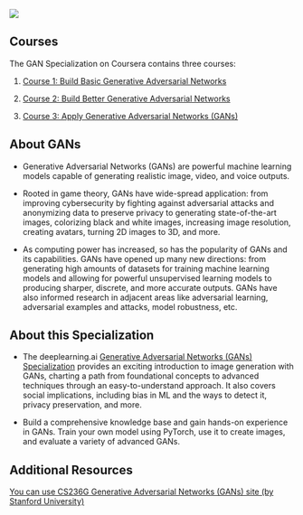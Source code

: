 ![](https://user-images.githubusercontent.com/95493251/203358131-7a369eb8-0642-4b9d-9d74-f0d054d67f81.png)

## Courses

The GAN Specialization on Coursera contains three courses:

1. [Course 1: Build Basic Generative Adversarial Networks](https://www.coursera.org/learn/build-basic-generative-adversarial-networks-gans)

2. [Course 2: Build Better Generative Adversarial Networks](https://www.coursera.org/learn/build-better-generative-adversarial-networks-gans)

3. [Course 3: Apply Generative Adversarial Networks (GANs)](https://www.coursera.org/learn/apply-generative-adversarial-networks-gans)



## About GANs

- Generative Adversarial Networks (GANs) are powerful machine learning models capable of generating realistic image, video, and voice outputs. 

- Rooted in game theory, GANs have wide-spread application: from improving cybersecurity by fighting against adversarial attacks and anonymizing data to preserve privacy to generating state-of-the-art images, colorizing black and white images, increasing image resolution, creating avatars, turning 2D images to 3D, and more.   

- As computing power has increased, so has the popularity of GANs and its capabilities. GANs have opened up many new directions: from generating high amounts of datasets for training machine learning models and allowing for powerful unsupervised learning models to producing sharper, discrete, and more accurate outputs. GANs have also informed research in adjacent areas like adversarial learning, adversarial examples and attacks, model robustness, etc.

## About this Specialization

- The deeplearning.ai [Generative Adversarial Networks (GANs) Specialization](https://bit.ly/3bxUX44) provides an exciting introduction to image generation with GANs, charting a path from foundational concepts to advanced techniques through an easy-to-understand approach. It also covers social implications, including bias in ML and the ways to detect it, privacy preservation, and more.

- Build a comprehensive knowledge base and gain hands-on experience in GANs. Train your own model using PyTorch, use it to create images, and evaluate a variety of advanced GANs.


## Additional Resources
[You can use CS236G Generative Adversarial Networks (GANs) site (by Stanford University)](https://cs236g.stanford.edu/#previous-course-staff)
